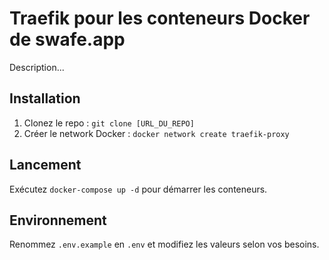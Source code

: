 # Traefik pour les conteneurs Docker de swafe.app

Description...

## Installation

1. Clonez le repo : `git clone [URL_DU_REPO]`
1. Créer le network Docker : `docker network create traefik-proxy`

## Lancement

Exécutez `docker-compose up -d` pour démarrer les conteneurs.

## Environnement

Renommez `.env.example` en `.env` et modifiez les valeurs selon vos besoins.
